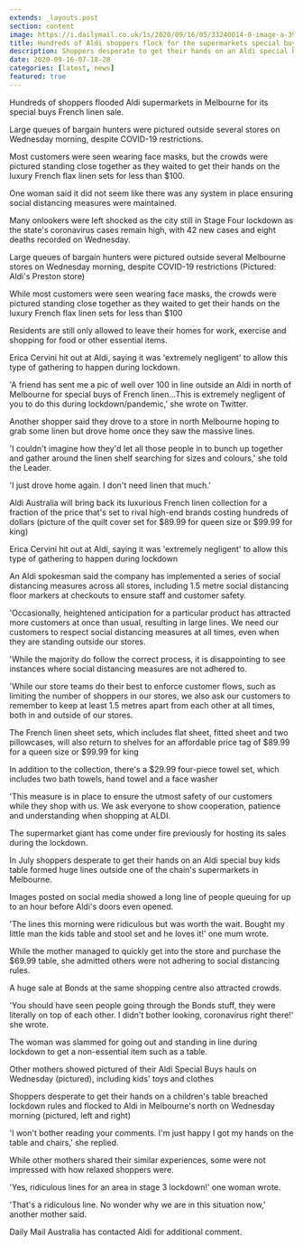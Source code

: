 ```yaml
---
extends: _layouts.post
section: content
image: https://i.dailymail.co.uk/1s/2020/09/16/05/33240014-0-image-a-39_1600231158659.jpg 
title: Hundreds of Aldi shoppers flock for the supermarkets special buys French linen sale  
description: Shoppers desperate to get their hands on an Aldi special buy French linen have formed huge lines outside  the chains supermarkets in Melbourne despite COVID-19 restrictions. 
date: 2020-09-16-07-18-28 
categories: [latest, news] 
featured: true 
--- 
```

Hundreds of shoppers flooded Aldi supermarkets in Melbourne for its special buys French linen sale. 

Large queues of bargain hunters were pictured outside several stores on Wednesday morning, despite COVID-19 restrictions.

Most customers were seen wearing face masks, but the crowds were pictured standing close together as they waited to get their hands on the luxury French flax linen sets for less than $100.

One woman said it did not seem like there was any system in place ensuring social distancing measures were maintained. 

Many onlookers were left shocked as the city still in Stage Four lockdown as the state's coronavirus cases remain high, with 42 new cases and eight deaths recorded on Wednesday. 

Large queues of bargain hunters were pictured outside several Melbourne stores on Wednesday morning, despite COVID-19 restrictions (Pictured: Aldi's Preston store)

While most customers were seen wearing face masks, the crowds were pictured standing close together as they waited to get their hands on the luxury French flax linen sets for less than $100

Residents are still only allowed to leave their homes for work, exercise and shopping for food or other essential items.

Erica Cervini hit out at Aldi, saying it was 'extremely negligent' to allow this type of gathering to happen during lockdown. 

'A friend has sent me a pic of well over 100 in line outside an Aldi in north of Melbourne for special buys of French linen...This is extremely negligent of you to do this during lockdown/pandemic,' she wrote on Twitter. 

Another shopper said they drove to a store in north Melbourne hoping to grab some linen but drove home once they saw the massive lines. 

'I couldn't imagine how they'd let all those people in to bunch up together and gather around the linen shelf searching for sizes and colours,' she told the Leader.

'I just drove home again. I don't need linen that much.'  

Aldi Australia will bring back its luxurious French linen collection for a fraction of the price that's set to rival high-end brands costing hundreds of dollars (picture of the quilt cover set for $89.99 for queen size or $99.99 for king)

Erica Cervini hit out at Aldi, saying it was 'extremely negligent' to allow this type of gathering to happen during lockdown

An Aldi spokesman said the company has implemented a series of social distancing measures across all stores, including 1.5 metre social distancing floor markers at checkouts to ensure staff and customer safety.

'Occasionally, heightened anticipation for a particular product has attracted more customers at once than usual, resulting in large lines. We need our customers to respect social distancing measures at all times, even when they are standing outside our stores.

'While the majority do follow the correct process, it is disappointing to see instances where social distancing measures are not adhered to.

'While our store teams do their best to enforce customer flows, such as limiting the number of shoppers in our stores, we also ask our customers to remember to keep at least 1.5 metres apart from each other at all times, both in and outside of our stores.

The French linen sheet sets, which includes flat sheet, fitted sheet and two pillowcases, will also return to shelves for an affordable price tag of $89.99 for a queen size or $99.99 for king

In addition to the collection, there's a $29.99 four-piece towel set, which includes two bath towels, hand towel and a face washer

'This measure is in place to ensure the utmost safety of our customers while they shop with us. We ask everyone to show cooperation, patience and understanding when shopping at ALDI.

The supermarket giant has come under fire previously for hosting its sales during the lockdown. 

In July shoppers desperate to get their hands on an Aldi special buy kids table formed huge lines outside one of the chain's supermarkets in Melbourne.

Images posted on social media showed a long line of people queuing for up to an hour before Aldi's doors even opened.

'The lines this morning were ridiculous but was worth the wait. Bought my little man the kids table and stool set and he loves it!' one mum wrote.

While the mother managed to quickly get into the store and purchase the $69.99 table, she admitted others were not adhering to social distancing rules.

A huge sale at Bonds at the same shopping centre also attracted crowds.

'You should have seen people going through the Bonds stuff, they were literally on top of each other. I didn't bother looking, coronavirus right there!' she wrote.

The woman was slammed for going out and standing in line during lockdown to get a non-essential item such as a table.

Other mothers showed pictured of their Aldi Special Buys hauls on Wednesday (pictured), including kids' toys and clothes

Shoppers desperate to get their hands on a children's table breached lockdown rules and flocked to Aldi in Melbourne's north on Wednesday morning (pictured, left and right)

'I won't bother reading your comments. I'm just happy I got my hands on the table and chairs,' she replied. 

While other mothers shared their similar experiences, some were not impressed with how relaxed shoppers were.

'Yes, ridiculous lines for an area in stage 3 lockdown!' one woman wrote.

'That's a ridiculous line. No wonder why we are in this situation now,' another mother said.

Daily Mail Australia has contacted Aldi for additional comment. 

